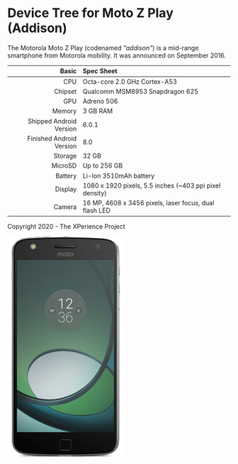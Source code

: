 Device Tree for Moto Z Play (Addison)
===========================================

The Motorola Moto Z Play (codenamed _"addison"_) is a mid-range smartphone from Motorola mobility.
It was announced on September 2016.

Basic   | Spec Sheet
-------:|:-------------------------
CPU     | Octa-core 2.0 GHz Cortex-A53
Chipset | Qualcomm MSM8953 Snapdragon 625
GPU     | Adreno 506
Memory  | 3 GB RAM
Shipped Android Version | 6.0.1
Finished Android Version | 8.0
Storage | 32 GB
MicroSD | Up to 256 GB
Battery | Li-Ion 3510mAh battery
Display | 1080 x 1920 pixels, 5.5 inches (~403 ppi pixel density)
Camera  | 16 MP, 4608 x 3456 pixels, laser focus, dual flash LED

Copyright 2020 - The XPerience Project

![Moto Z Play](https://raw.githubusercontent.com/LineageOS/lineage_wiki/master/images/devices/addison.png "Moto Z Play")
